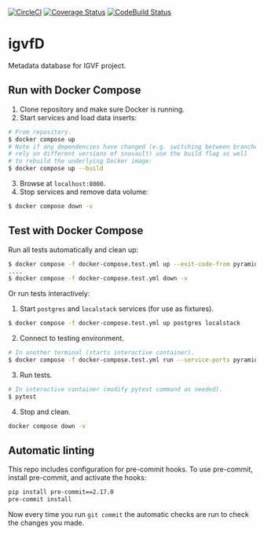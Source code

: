 [![CircleCI](https://circleci.com/gh/IGVF-DACC/igvfd/tree/dev.svg?style=svg)](https://circleci.com/gh/IGVF-DACC/igvfd/tree/dev)
[![Coverage Status](https://coveralls.io/repos/github/IGVF-DACC/igvfd/badge.svg?branch=dev)](https://coveralls.io/github/IGVF-DACC/igvfd?branch=dev)
[![CodeBuild Status](https://codebuild.us-west-2.amazonaws.com/badges?uuid=eyJlbmNyeXB0ZWREYXRhIjoiM04wWmZ5MlB0SlRVRWZpYjVOZFV5Y0hvU0FTRStlR0d5SDFjS0k0byt2ekxhK3NzYk1yTStEN1kycWppR1RRVHh0UlVBdllvZk4rSkdrdTB4UGVpdmpzPSIsIml2UGFyYW1ldGVyU3BlYyI6Img2aXJEOVY0emxRYndiVFIiLCJtYXRlcmlhbFNldFNlcmlhbCI6MX0%3D&branch=dev)](https://us-west-2.codebuild.aws.amazon.com/project/eyJlbmNyeXB0ZWREYXRhIjoiRkduanVzYVRjSXFJY0N1T0dpQm5YNGowK09PSUVWdndycDR6Qm42RE5OUkY3Qy9ON0tLL0MvMmFjcHZFckJZUE80VU92dkFTMFp3dzNHSFBXYjJiMzZaL000d00wdmV2THBIWHNqYVNMU2NraVo2bDcyeUlIeTZ4RmhRSERFYlZSNEFadzI4SnVMNXYiLCJpdlBhcmFtZXRlclNwZWMiOiJRcWtkN3pRRUJLMThST05QIiwibWF0ZXJpYWxTZXRTZXJpYWwiOjF9)
# igvfD
Metadata database for IGVF project.

## Run with Docker Compose
1. Clone repository and make sure Docker is running.
2. Start services and load data inserts:
```bash
# From repository.
$ docker compose up
# Note if any dependencies have changed (e.g. switching between branches that
# rely on different versions of snovault) use the build flag as well
# to rebuild the underlying Docker image:
$ docker compose up --build
```
3. Browse at `localhost:8000`.
4. Stop services and remove data volume:
```bash
$ docker compose down -v
```

## Test with Docker Compose
Run all tests automatically and clean up:
```bash
$ docker compose -f docker-compose.test.yml up --exit-code-from pyramid
....
$ docker compose -f docker-compose.test.yml down -v
```

Or run tests interactively:
1. Start `postgres` and `localstack` services (for use as fixtures).
```bash
$ docker compose -f docker-compose.test.yml up postgres localstack
```
2. Connect to testing environment.
```bash
# In another terminal (starts interactive container).
$ docker compose -f docker-compose.test.yml run --service-ports pyramid /bin/bash
```
3. Run tests.
```bash
# In interactive container (modify pytest command as needed).
$ pytest
```
4. Stop and clean.
```bash
docker compose down -v
```

## Automatic linting
This repo includes configuration for pre-commit hooks. To use pre-commit, install pre-commit, and activate the hooks:
```bash
pip install pre-commit==2.17.0
pre-commit install
```
Now every time you run `git commit` the automatic checks are run to check the changes you made.
